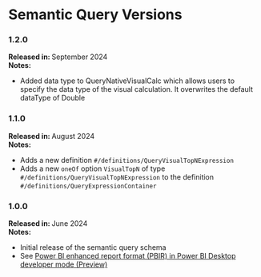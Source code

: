# Semantic Query Versions

### 1.2.0

<b>Released in: </b> September 2024 <br />
<b>Notes: </b> 
- Added data type to QueryNativeVisualCalc which allows users to specify the data type of the visual calculation. It overwrites the default dataType of Double

### 1.1.0

<b>Released in: </b> August 2024 <br />
<b>Notes: </b> 
- Adds a new definition `#/definitions/QueryVisualTopNExpression`
- Adds a new `oneOf` option `VisualTopN` of type `#/definitions/QueryVisualTopNExpression` to the definition `#/definitions/QueryExpressionContainer`

### 1.0.0

<b>Released in: </b> June 2024 <br />
<b>Notes: </b> 
- Initial release of the semantic query schema
- See [Power BI enhanced report format (PBIR) in Power BI Desktop developer mode (Preview)](https://powerbi.microsoft.com/en-us/blog/power-bi-enhanced-report-format-pbir-in-power-bi-desktop-developer-mode-preview/)